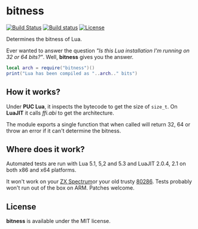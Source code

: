 # bitness #

[![Build Status](https://travis-ci.org/ignacio/bitness.png?branch=master)](https://travis-ci.org/ignacio/bitness)
[![Build status](https://ci.appveyor.com/api/projects/status/6rbmp841rlcy6w0j?svg=true)](https://ci.appveyor.com/project/ignacio/bitness)
[![License](http://img.shields.io/badge/License-MIT-brightgreen.svg)](LICENSE)

Determines the bitness of Lua.

Ever wanted to answer the question _"Is this Lua installation I'm running on 32 or 64 bits?"_. Well, **bitness** gives you the answer.

````lua
local arch = require("bitness")()
print("Lua has been compiled as "..arch.." bits")
````

## How it works? #
Under **PUC Lua**, it inspects the bytecode to get the size of `size_t`. On **LuaJIT** it calls _ffi.abi_ to get the architecture.

The module exports a single function that when called will return 32, 64 or throw an error if it can't determine the bitness.

## Where does it work? #
Automated tests are run with Lua 5.1, 5,2 and 5.3 and LuaJIT 2.0.4, 2.1 on both x86 and x64 platforms.

It won't work on your [ZX Spectrum](https://en.wikipedia.org/wiki/ZX_Spectrum)or your old trusty [80286](https://en.wikipedia.org/wiki/Intel_80286). Tests probably won't run out of the box on ARM. Patches welcome.

## License #
**bitness** is available under the MIT license.

